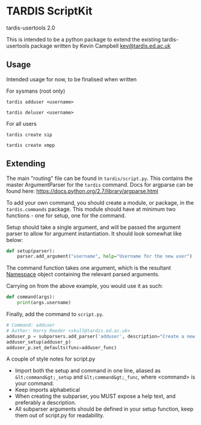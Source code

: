 # TARDIS ScriptKit

tardis-usertools 2.0

This is intended to be a python package to extend the existing tardis-usertools package written by Kevin Campbell <kev@tardis.ed.ac.uk>

## Usage
Intended usage for now, to be finalised when written

For sysmans (root only)

```tardis adduser <username>```

```tardis deluser <username>```

For all users

```tardis create sip```

```tardis create xmpp```

## Extending
The main "routing" file can be found in ```tardis/script.py```. This contains the master ArgumentParser for the ```tardis``` command.
Docs for argparse can be found here: https://docs.python.org/2.7/library/argparse.html

To add your own command, you should create a module, or package, in the ```tardis.commands``` package.
This module should have at minimum two functions - one for setup, one for the command.

Setup should take a single argument, and will be passed the argument parser to allow for argument instantiation.
It should look somewhat like below:
```python
def setup(parser):
    parser.add_argument("username", help="Username for the new user")
```

The command function takes one argument, which is the resultant [Namespace](https://docs.python.org/2.7/library/argparse.html#the-namespace-object) object containing the relevant parsed arguments.

Carrying on from the above example, you would use it as such:
```python
def command(args):
    print(args.username)
```

Finally, add the command to ```script.py```.

```python
# Command: adduser
# Author: Harry Reeder <skull@tardis.ed.ac.uk>
adduser_p = subparsers.add_parser('adduser', description="Create a new user on TARDIS", help="Create a new user on TARDIS")
adduser_setup(adduser_p)
adduser_p.set_defaults(func=adduser_func)
```

A couple of style notes for script.py
 - Import both the setup and command in one line, aliased as ```&lt;command&gt;_setup``` and ```&lt;command&gt;_func```, where &lt;command&gt; is your command.
 - Keep imports alphabetical
 - When creating the subparser, you MUST expose a help text, and preferably a description.
 - All subparser arguments should be defined in your setup function, keep them out of script.py for readability.